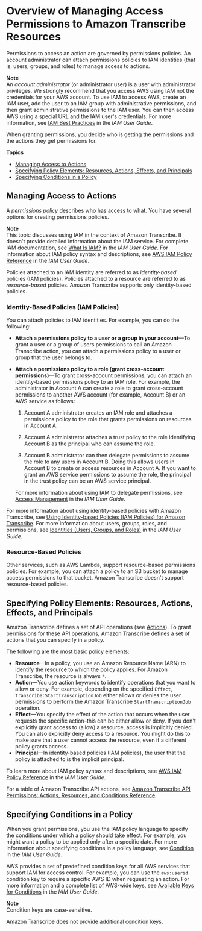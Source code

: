# Overview of Managing Access Permissions to Amazon Transcribe Resources<a name="access-control-overview"></a>

Permissions to access an action are governed by permissions policies\. An account administrator can attach permissions policies to IAM identities \(that is, users, groups, and roles\) to manage access to actions\. 

**Note**  
An *account administrator* \(or administrator user\) is a user with administrator privileges\. We strongly recommend that you access AWS using IAM not the credentials for your AWS account\. To use IAM to access AWS, create an IAM user, add the user to an IAM group with administrative permissions, and then grant administrative permissions to the IAM user\. You can then access AWS using a special URL and the IAM user's credentials\. For more information, see [IAM Best Practices](http://docs.aws.amazon.com/IAM/latest/UserGuide/best-practices.html) in the *IAM User Guide*\.

When granting permissions, you decide who is getting the permissions and the actions they get permissions for\.

**Topics**
+ [Managing Access to Actions](#access-control-manage-access-intro)
+ [Specifying Policy Elements: Resources, Actions, Effects, and Principals](#access-control-specify-asc-actions)
+ [Specifying Conditions in a Policy](#specifying-conditions)

## Managing Access to Actions<a name="access-control-manage-access-intro"></a>

A *permissions policy* describes who has access to what\. You have several options for creating permissions policies\.

**Note**  
This topic discusses using IAM in the context of Amazon Transcribe\. It doesn't provide detailed information about the IAM service\. For complete IAM documentation, see [What Is IAM?](http://docs.aws.amazon.com/IAM/latest/UserGuide/introduction.html) in the *IAM User Guide*\. For information about IAM policy syntax and descriptions, see [AWS IAM Policy Reference](http://docs.aws.amazon.com/IAM/latest/UserGuide/reference_policies.html) in the *IAM User Guide*\.

Policies attached to an IAM identity are referred to as *identity\-based* policies \(IAM policies\)\. Policies attached to a resource are referred to as *resource\-based* policies\. Amazon Transcribe supports only identity\-based policies\. 

### Identity\-Based Policies \(IAM Policies\)<a name="access-control-manage-access-intro-iam-policies"></a>

You can attach policies to IAM identities\. For example, you can do the following:
+ **Attach a permissions policy to a user or a group in your account**—To grant a user or a group of users permissions to call an Amazon Transcribe action, you can attach a permissions policy to a user or group that the user belongs to\.
+ **Attach a permissions policy to a role \(grant cross\-account permissions\)**—To grant cross\-account permissions, you can attach an identity\-based permissions policy to an IAM role\. For example, the administrator in Account A can create a role to grant cross\-account permissions to another AWS account \(for example, Account B\) or an AWS service as follows:

  1. Account A administrator creates an IAM role and attaches a permissions policy to the role that grants permissions on resources in Account A\.

  1. Account A administrator attaches a trust policy to the role identifying Account B as the principal who can assume the role\. 

  1. Account B administrator can then delegate permissions to assume the role to any users in Account B\. Doing this allows users in Account B to create or access resources in Account A\. If you want to grant an AWS service permissions to assume the role, the principal in the trust policy can be an AWS service principal\.

  For more information about using IAM to delegate permissions, see [Access Management](http://docs.aws.amazon.com/IAM/latest/UserGuide/access.html) in the *IAM User Guide*\.

For more information about using identity\-based policies with Amazon Transcribe, see [Using Identity\-based Policies \(IAM Policies\) for Amazon Transcribe](access-control-managing-permissions.md)\. For more information about users, groups, roles, and permissions, see [Identities \(Users, Groups, and Roles\)](http://docs.aws.amazon.com/IAM/latest/UserGuide/id.html) in the *IAM User Guide*\. 

### Resource\-Based Policies<a name="access-control-manage-access-intro-resource-policies"></a>

Other services, such as AWS Lambda, support resource\-based permissions policies\. For example, you can attach a policy to an S3 bucket to manage access permissions to that bucket\. Amazon Transcribe doesn't support resource\-based policies\. 

## Specifying Policy Elements: Resources, Actions, Effects, and Principals<a name="access-control-specify-asc-actions"></a>

Amazon Transcribe defines a set of API operations \(see [Actions](API_Operations.md)\)\. To grant permissions for these API operations, Amazon Transcribe defines a set of actions that you can specify in a policy\. 

The following are the most basic policy elements:
+ **Resource**—In a policy, you use an Amazon Resource Name \(ARN\) to identify the resource to which the policy applies\. For Amazon Transcribe, the resource is always `*`\.
+ **Action**—You use action keywords to identify operations that you want to allow or deny\. For example, depending on the specified `Effect`, `transcribe:StartTranscriptionJob` either allows or denies the user permissions to perform the Amazon Transcribe `StartTranscriptionJob` operation\.
+ **Effect**—You specify the effect of the action that occurs when the user requests the specific action–this can be either allow or deny\. If you don't explicitly grant access to \(allow\) a resource, access is implicitly denied\. You can also explicitly deny access to a resource\. You might do this to make sure that a user cannot access the resource, even if a different policy grants access\.
+ **Principal**—In identity\-based policies \(IAM policies\), the user that the policy is attached to is the implicit principal\. 

To learn more about IAM policy syntax and descriptions, see [AWS IAM Policy Reference](http://docs.aws.amazon.com/IAM/latest/UserGuide/reference_policies.html) in the *IAM User Guide*\.

For a table of Amazon Transcribe API actions, see [Amazon Transcribe API Permissions: Actions, Resources, and Conditions Reference](asc-api-permissions-ref.md)\.

## Specifying Conditions in a Policy<a name="specifying-conditions"></a>

When you grant permissions, you use the IAM policy language to specify the conditions under which a policy should take effect\. For example, you might want a policy to be applied only after a specific date\. For more information about specifying conditions in a policy language, see [Condition](http://docs.aws.amazon.com/IAM/latest/UserGuide/reference_policies_elements.html#Condition) in the *IAM User Guide*\. 

AWS provides a set of predefined condition keys for all AWS services that support IAM for access control\. For example, you can use the `aws:userid` condition key to require a specific AWS ID when requesting an action\. For more information and a complete list of AWS\-wide keys, see [Available Keys for Conditions](http://docs.aws.amazon.com/IAM/latest/UserGuide/reference_policies_elements.html#AvailableKeys) in the *IAM User Guide*\. 

**Note**  
Condition keys are case\-sensitive\.

Amazon Transcribe does not provide additional condition keys\.